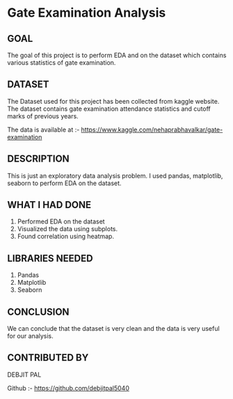 # Gate Examination Analysis

## GOAL

The goal of this project is to perform EDA and on the dataset which contains various statistics of gate examination.

## DATASET

The Dataset used for this project has been collected from kaggle website. The dataset contains gate examination attendance statistics and cutoff marks of previous years.

The data is available at :- https://www.kaggle.com/nehaprabhavalkar/gate-examination
## DESCRIPTION

This is just an exploratory data analysis problem. I used pandas, matplotlib, seaborn to perform EDA on the dataset.

## WHAT I HAD DONE

1. Performed EDA on the dataset
2. Visualized the data using subplots.
3. Found correlation using heatmap.

## LIBRARIES NEEDED

1. Pandas
2. Matplotlib
3. Seaborn

## CONCLUSION

We can conclude that the dataset is very clean and the data is very useful for our analysis.

## CONTRIBUTED BY

DEBJIT PAL

Github :- https://github.com/debjitpal5040

